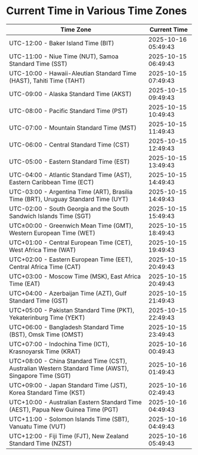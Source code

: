 # Current Time in Various Time Zones

| Time Zone | Current Time |
|-----------|--------------|
| UTC-12:00 - Baker Island Time (BIT) | 2025-10-16 05:49:43 |
| UTC-11:00 - Niue Time (NUT), Samoa Standard Time (SST) | 2025-10-15 06:49:43 |
| UTC-10:00 - Hawaii-Aleutian Standard Time (HAST), Tahiti Time (TAHT) | 2025-10-15 07:49:43 |
| UTC-09:00 - Alaska Standard Time (AKST) | 2025-10-15 09:49:43 |
| UTC-08:00 - Pacific Standard Time (PST) | 2025-10-15 10:49:43 |
| UTC-07:00 - Mountain Standard Time (MST) | 2025-10-15 11:49:43 |
| UTC-06:00 - Central Standard Time (CST) | 2025-10-15 12:49:43 |
| UTC-05:00 - Eastern Standard Time (EST) | 2025-10-15 13:49:43 |
| UTC-04:00 - Atlantic Standard Time (AST), Eastern Caribbean Time (ECT) | 2025-10-15 14:49:43 |
| UTC-03:00 - Argentina Time (ART), Brasília Time (BRT), Uruguay Standard Time (UYT) | 2025-10-15 14:49:43 |
| UTC-02:00 - South Georgia and the South Sandwich Islands Time (SGT) | 2025-10-15 15:49:43 |
| UTC±00:00 - Greenwich Mean Time (GMT), Western European Time (WET) | 2025-10-15 18:49:43 |
| UTC+01:00 - Central European Time (CET), West Africa Time (WAT) | 2025-10-15 19:49:43 |
| UTC+02:00 - Eastern European Time (EET), Central Africa Time (CAT) | 2025-10-15 20:49:43 |
| UTC+03:00 - Moscow Time (MSK), East Africa Time (EAT) | 2025-10-15 20:49:43 |
| UTC+04:00 - Azerbaijan Time (AZT), Gulf Standard Time (GST) | 2025-10-15 21:49:43 |
| UTC+05:00 - Pakistan Standard Time (PKT), Yekaterinburg Time (YEKT) | 2025-10-15 22:49:43 |
| UTC+06:00 - Bangladesh Standard Time (BST), Omsk Time (OMST) | 2025-10-15 23:49:43 |
| UTC+07:00 - Indochina Time (ICT), Krasnoyarsk Time (KRAT) | 2025-10-16 00:49:43 |
| UTC+08:00 - China Standard Time (CST), Australian Western Standard Time (AWST), Singapore Time (SGT) | 2025-10-16 01:49:43 |
| UTC+09:00 - Japan Standard Time (JST), Korea Standard Time (KST) | 2025-10-16 02:49:43 |
| UTC+10:00 - Australian Eastern Standard Time (AEST), Papua New Guinea Time (PGT) | 2025-10-16 04:49:43 |
| UTC+11:00 - Solomon Islands Time (SBT), Vanuatu Time (VUT) | 2025-10-16 04:49:43 |
| UTC+12:00 - Fiji Time (FJT), New Zealand Standard Time (NZST) | 2025-10-16 05:49:43 |
